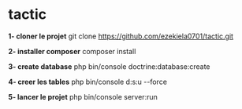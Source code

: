 # tactic
**1- cloner le projet**
git clone https://github.com/ezekiela0701/tactic.git

**2- installer composer**
composer install

**3- create database**
php bin/console doctrine:database:create

**4- creer les tables**
php bin/console d:s:u --force

**5- lancer le projet**
php bin/console server:run
